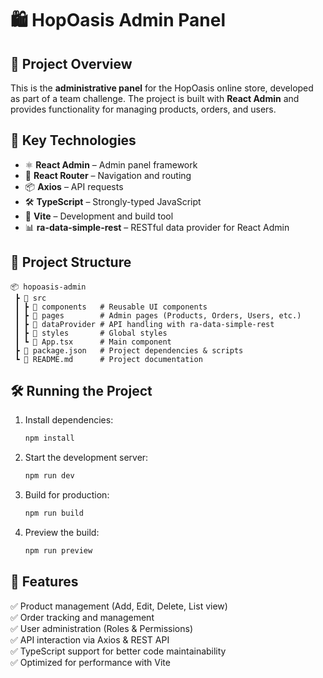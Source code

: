 # 🛍 HopOasis Admin Panel

## 🚀 Project Overview
This is the **administrative panel** for the HopOasis online store, developed as part of a team challenge. The project is built with **React Admin** and provides functionality for managing products, orders, and users.

## 📌 Key Technologies
- ⚛ **React Admin** – Admin panel framework
- 🔗 **React Router** – Navigation and routing
- 📦 **Axios** – API requests
- 🛠 **TypeScript** – Strongly-typed JavaScript
- 🚀 **Vite** – Development and build tool
- 📊 **ra-data-simple-rest** – RESTful data provider for React Admin

## 📂 Project Structure
```plaintext
📦 hopoasis-admin
 ┣ 📂 src
 ┃ ┣ 📂 components   # Reusable UI components
 ┃ ┣ 📂 pages        # Admin pages (Products, Orders, Users, etc.)
 ┃ ┣ 📂 dataProvider # API handling with ra-data-simple-rest
 ┃ ┣ 📂 styles       # Global styles
 ┃ ┗ 📜 App.tsx      # Main component
 ┣ 📜 package.json   # Project dependencies & scripts
 ┗ 📜 README.md      # Project documentation
```

## 🛠 Running the Project
1. Install dependencies:
   ```sh
   npm install
   ```
2. Start the development server:
   ```sh
   npm run dev
   ```
3. Build for production:
   ```sh
   npm run build
   ```
4. Preview the build:
   ```sh
   npm run preview
   ```

## 🌟 Features
✅ Product management (Add, Edit, Delete, List view)<br>
✅ Order tracking and management<br>
✅ User administration (Roles & Permissions)<br>
✅ API interaction via Axios & REST API<br>
✅ TypeScript support for better code maintainability<br>
✅ Optimized for performance with Vite



